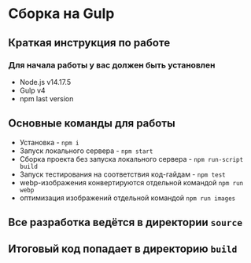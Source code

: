 # Сборка на Gulp

## Краткая инструкция по работе

### Для начала работы у вас должен быть установлен

* Node.js v14.17.5
* Gulp v4
* npm last version

## Основные команды для работы

* Установка - `npm i`
* Запуск локального сервера - `npm start`
* Сборка проекта без запуска локального сервера - `npm run-script build`
* Запуск тестирования на соответствия код-гайдам - `npm test`
* webp-изображения конвертируются отдельной командой `npm run webp`
* оптимизация изображений отдельной командой `npm run images`

## Все разработка ведётся в директории `source`

## Итоговый код попадает в директорию `build`
